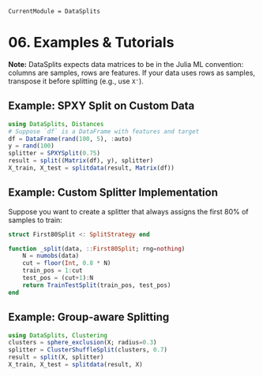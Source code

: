 ```@meta
CurrentModule = DataSplits
```

# 06. Examples & Tutorials

**Note:** DataSplits expects data matrices to be in the Julia ML convention: columns are samples, rows are features. If your data uses rows as samples, transpose it before splitting (e.g., use `X'`).

## Example: SPXY Split on Custom Data

```julia
using DataSplits, Distances
# Suppose `df` is a DataFrame with features and target
df = DataFrame(rand(100, 5), :auto)
y = rand(100)
splitter = SPXYSplit(0.75)
result = split((Matrix(df), y), splitter)
X_train, X_test = splitdata(result, Matrix(df))
```

## Example: Custom Splitter Implementation

Suppose you want to create a splitter that always assigns the first 80% of samples to train:

```julia
struct First80Split <: SplitStrategy end

function _split(data, ::First80Split; rng=nothing)
    N = numobs(data)
    cut = floor(Int, 0.8 * N)
    train_pos = 1:cut
    test_pos = (cut+1):N
    return TrainTestSplit(train_pos, test_pos)
end
```

## Example: Group-aware Splitting

```julia
using DataSplits, Clustering
clusters = sphere_exclusion(X; radius=0.3)
splitter = ClusterShuffleSplit(clusters, 0.7)
result = split(X, splitter)
X_train, X_test = splitdata(result, X)
```

